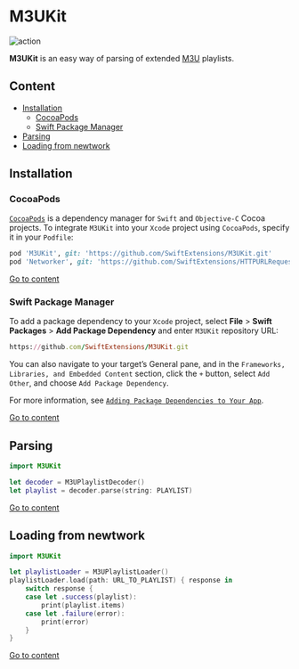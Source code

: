 # M3UKit

![action](https://github.com/SwiftExtensions/M3UKit/actions/workflows/swift.yml/badge.svg)

**M3UKit** is an easy way of parsing of extended [M3U](https://en.wikipedia.org/wiki/M3U) playlists.

## Content
- [Installation](#installation)
    - [CocoaPods](#cocoapods)
    - [Swift Package Manager](#swift-package-manager)
- [Parsing](#parsing)
- [Loading from newtwork](#loading-from-newtwork)

## Installation

### CocoaPods
[`CocoaPods`](https://cocoapods.org/) is a dependency manager for `Swift` and `Objective-C` Cocoa projects. To integrate `M3UKit` into your `Xcode` project using `CocoaPods`, specify it in your `Podfile`:
```ruby
pod 'M3UKit', git: 'https://github.com/SwiftExtensions/M3UKit.git'
pod 'Networker', git: 'https://github.com/SwiftExtensions/HTTPURLRequest.git'
```

[Go to content](#content)

### Swift Package Manager

To add a package dependency to your `Xcode` project, select **File** > **Swift Packages** > **Add Package Dependency** and enter `M3UKit` repository URL:
```ruby
https://github.com/SwiftExtensions/M3UKit.git
```
You can also navigate to your target’s General pane, and in the `Frameworks, Libraries, and Embedded Content` section, click the `+` button, select `Add Other`, and choose `Add Package Dependency`.

For more information, see [`Adding Package Dependencies to Your App`](https://developer.apple.com/documentation/xcode/adding_package_dependencies_to_your_app).

[Go to content](#content)

## Parsing

```swift
import M3UKit

let decoder = M3UPlaylistDecoder()
let playlist = decoder.parse(string: PLAYLIST)
```
[Go to content](#content)

## Loading from newtwork

```swift
import M3UKit

let playlistLoader = M3UPlaylistLoader()
playlistLoader.load(path: URL_TO_PLAYLIST) { response in
    switch response {
    case let .success(playlist):
        print(playlist.items)
    case let .failure(error):
        print(error)
    }
}
```

[Go to content](#content)
